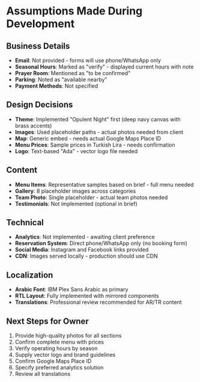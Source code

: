 # Assumptions Made During Development

## Business Details
- **Email**: Not provided - forms will use phone/WhatsApp only
- **Seasonal Hours**: Marked as "verify" - displayed current hours with note
- **Prayer Room**: Mentioned as "to be confirmed"
- **Parking**: Noted as "available nearby"
- **Payment Methods**: Not specified

## Design Decisions
- **Theme**: Implemented "Opulent Night" first (deep navy canvas with brass accents)
- **Images**: Used placeholder paths - actual photos needed from client
- **Map**: Generic embed - needs actual Google Maps Place ID
- **Menu Prices**: Sample prices in Turkish Lira - needs confirmation
- **Logo**: Text-based "Ada" - vector logo file needed

## Content
- **Menu Items**: Representative samples based on brief - full menu needed
- **Gallery**: 8 placeholder images across categories
- **Team Photo**: Single placeholder - actual team photos needed
- **Testimonials**: Not implemented (optional in brief)

## Technical
- **Analytics**: Not implemented - awaiting client preference
- **Reservation System**: Direct phone/WhatsApp only (no booking form)
- **Social Media**: Instagram and Facebook links provided
- **CDN**: Images served locally - production should use CDN

## Localization
- **Arabic Font**: IBM Plex Sans Arabic as primary
- **RTL Layout**: Fully implemented with mirrored components
- **Translations**: Professional review recommended for AR/TR content

## Next Steps for Owner
1. Provide high-quality photos for all sections
2. Confirm complete menu with prices
3. Verify operating hours by season
4. Supply vector logo and brand guidelines
5. Confirm Google Maps Place ID
6. Specify preferred analytics solution
7. Review all translations